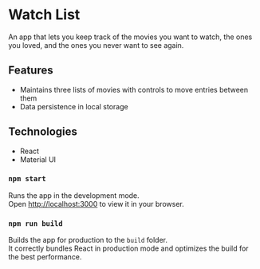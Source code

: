 # Watch List

An app that lets you keep track of the movies you want to watch, the ones you loved, and the ones you never want to see again.

## Features

* Maintains three lists of movies with controls to move entries between them
* Data persistence in local storage

## Technologies

* React
* Material UI

### `npm start`

Runs the app in the development mode.\
Open [http://localhost:3000](http://localhost:3000) to view it in your browser.

### `npm run build`

Builds the app for production to the `build` folder.\
It correctly bundles React in production mode and optimizes the build for the best performance.
